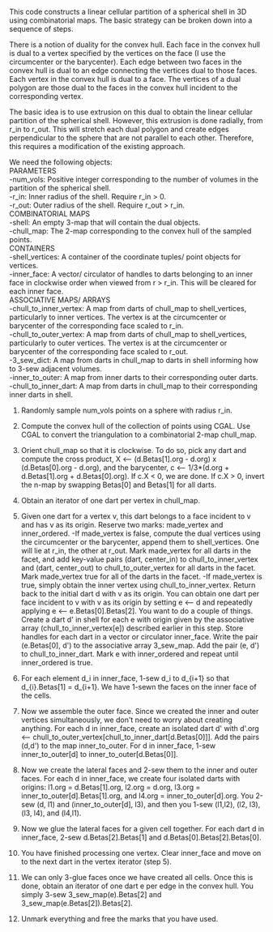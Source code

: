 This code constructs a linear cellular partition of a spherical shell in 3D using combinatorial maps. The basic strategy can be broken down into a sequence of steps.

There is a notion of duality for the convex hull. Each face in the convex hull is dual to a vertex specified by the vertices on the face (I use the circumcenter or the barycenter). Each edge between two faces in the convex hull is dual to an edge connecting the vertices dual to those faces. Each vertex in the convex hull is dual to a face. The vertices of a dual polygon are those dual to the faces in the convex hull incident to the corresponding vertex.

The basic idea is to use extrusion on this dual to obtain the linear cellular partition of the spherical shell. However, this extrusion is done radially, from r_in to r_out. This will stretch each dual polygon and create edges perpendicular to the sphere that are not parallel to each other. Therefore, this requires a modification of the existing approach.

We need the following objects:  
PARAMETERS  
-num_vols: Positive integer corresponding to the number of volumes in the partition of the spherical shell.  
-r_in: Inner radius of the shell. Require r_in > 0.  
-r_out: Outer radius of the shell. Require r_out > r_in.  
COMBINATORIAL MAPS  
-shell: An empty 3-map that will contain the dual objects.  
-chull_map: The 2-map corresponding to the convex hull of the sampled points.  
CONTAINERS  
-shell_vertices: A container of the coordinate tuples/ point objects for vertices.  
-inner_face: A vector/ circulator of handles to darts belonging to an inner face in clockwise order when viewed from r > r_in.   This will be cleared for each inner face.  
ASSOCIATIVE MAPS/ ARRAYS  
-chull_to_inner_vertex: A map from darts of chull_map to shell_vertices, particularly to inner vertices. The vertex is at the circumcenter or barycenter of the corresponding face scaled to r_in.  
-chull_to_outer_vertex: A map from darts of chull_map to shell_vertices, particularly to outer vertices. The vertex is at the circumcenter or barycenter of the corresponding face scaled to r_out.  
-3_sew_dict: A map from darts in chull_map to darts in shell informing how to 3-sew adjacent volumes.  
-inner_to_outer: A map from inner darts to their corresponding outer darts.  
-chull_to_inner_dart: A map from darts in chull_map to their corresponding inner darts in shell.  

1. Randomly sample num_vols points on a sphere with radius r_in.

2. Compute the convex hull of the collection of points using CGAL. Use CGAL to convert the triangulation to a combinatorial 2-map chull_map.

3. Orient chull_map so that it is clockwise. To do so, pick any dart and compute the cross product, X <-- (d.Betas[1].org - d.org) x (d.Betas[0].org - d.org), and the barycenter, c <-- 1/3*(d.org + d.Betas[1].org + d.Betas[0].org). If c.X < 0, we are done. If c.X > 0, invert the n-map by swapping Betas[0] and Betas[1] for all darts.

4. Obtain an iterator of one dart per vertex in chull_map.

5. Given one dart for a vertex v, this dart belongs to a face incident to v and has v as its origin. Reserve two marks: made_vertex  and inner_ordered.
-If made_vertex is false, compute the dual vertices using the circumcenter or the barycenter, append them to shell_vertices. One will lie at r_in, the other at r_out. Mark made_vertex for all darts in the facet, and add key-value pairs (dart, center_in) to chull_to_inner_vertex and (dart, center_out) to chull_to_outer_vertex for all darts in the facet. Mark made_vertex true for all of the darts in the facet.
-If made_vertex is true, simply obtain the inner vertex using chull_to_inner_vertex.
Return back to the initial dart d with v as its origin. You can obtain one dart per face incident to v with v as its origin by setting e <-- d and repeatedly applying e <-- e.Betas[0].Betas[2]. You want to do a couple of things. Create a dart d' in shell for each e with origin given by the associative array (chull_to_inner_vertex[e]) described earlier in this step. Store handles for each dart in a vector or circulator inner_face. Write the pair (e.Betas[0], d') to the associative array 3_sew_map. Add the pair (e, d') to chull_to_inner_dart. Mark e with inner_ordered and repeat until inner_ordered is true.

6. For each element d_i in inner_face, 1-sew d_i to d_{i+1} so that d_{i}.Betas[1] = d_{i+1}. We have 1-sewn the faces on the inner face of the cells.

7. Now we assemble the outer face.  Since we created the inner and outer vertices simultaneously, we don't need to worry about creating anything. For each d in inner_face, create an isolated dart d' with d'.org <-- chull_to_outer_vertex[chull_to_inner_dart[d.Betas[0]]]. Add the pairs (d,d') to the map inner_to_outer. For d in inner_face, 1-sew inner_to_outer[d] to inner_to_outer[d.Betas[0]].

8. Now we create the lateral faces and 2-sew them to the inner and outer faces. For each d in inner_face, we create four isolated darts with origins: l1.org = d.Betas[1].org, l2.org = d.org, l3.org = inner_to_outer[d].Betas[1].org, and l4.org = inner_to_outer[d].org. You 2-sew (d, l1) and (inner_to_outer[d], l3), and then you 1-sew (l1,l2), (l2, l3), (l3, l4), and (l4,l1).

9. Now we glue the lateral faces for a given cell together. For each dart d in inner_face, 2-sew d.Betas[2].Betas[1] and d.Betas[0].Betas[2].Betas[0].

10. You have finished processing one vertex. Clear inner_face and move on to the next dart in the vertex iterator (step 5).

11. We can only 3-glue faces once we have created all cells. Once this is done, obtain an iterator of one dart e per edge in the convex hull. You simply 3-sew 3_sew_map(e).Betas[2] and 3_sew_map(e.Betas[2]).Betas[2].

12. Unmark everything and free the marks that you have used.
